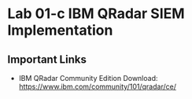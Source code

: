 # Lab 01-c IBM QRadar SIEM Implementation
## Important Links
- IBM QRadar Community Edition Download: https://www.ibm.com/community/101/qradar/ce/
